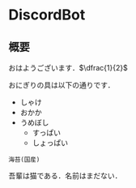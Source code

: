 # DiscordBot
## 概要

おはようございます．$\dfrac{1}{2}$

おにぎりの具は以下の通りです．

- しゃけ
- おかか
- うめぼし
  - すっぱい
  - しょっぱい

~~~
海苔(国産)
~~~

吾輩は猫である．名前はまだない．
